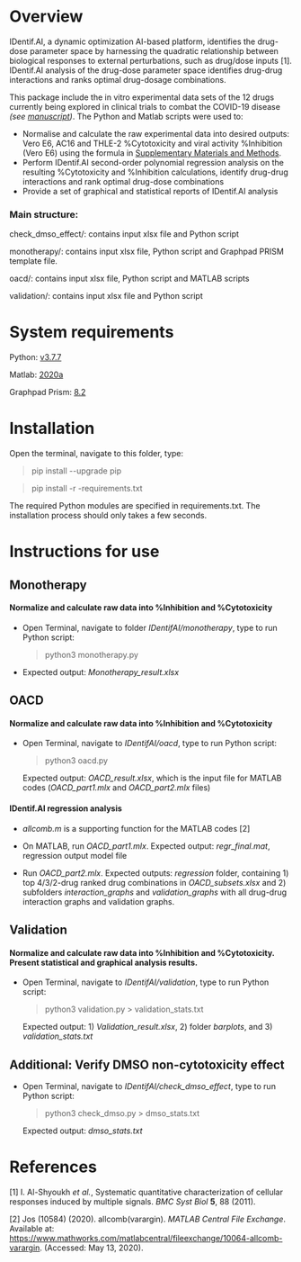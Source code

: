 # Overview

IDentif.AI, a dynamic optimization AI-based platform, identifies the drug-dose parameter space by harnessing the quadratic relationship between biological responses to external perturbations, such as drug/dose inputs [1]. IDentif.AI analysis of the drug-dose parameter space identifies drug-drug interactions and ranks optimal drug-dosage combinations.

This package include the in vitro experimental data sets of the 12 drugs currently being explored in clinical trials to combat the COVID-19 disease *(see [manuscript](https://www.medrxiv.org/content/10.1101/2020.05.04.20088104v1))*. The Python and Matlab scripts were used to:
 - Normalise and calculate the raw experimental data into desired outputs: Vero E6, AC16 and THLE-2 %Cytotoxicity and viral activity %Inhibition (Vero E6) using the formula in [Supplementary Materials and Methods](https://www.medrxiv.org/content/10.1101/2020.05.04.20088104v1.supplementary-material).
 - Perform IDentif.AI second-order polynomial regression analysis on the resulting %Cytotoxicity and %Inhibition calculations, identify drug-drug interactions and rank optimal drug-dose combinations
 - Provide a set of graphical and statistical reports of IDentif.AI analysis


### Main structure:

check_dmso_effect/: contains input xlsx file and Python script

monotherapy/: contains input xlsx file, Python script and Graphpad PRISM template file. 

oacd/: contains input xlsx file, Python script and MATLAB scripts 

validation/: contains input xlsx file and Python script 


# System requirements

Python: [v3.7.7](https://www.python.org/downloads/release/python-377/)

Matlab: [2020a](https://www.mathworks.com/downloads/)

Graphpad Prism: [8.2](https://www.graphpad.com/scientific-software/prism/)


# Installation

Open the terminal, navigate to this folder, type:
>pip install --upgrade pip

>pip install -r -requirements.txt

The required Python modules are specified in requirements.txt. The installation process should only takes a few seconds.


# Instructions for use

## Monotherapy
#### Normalize and calculate raw data into %Inhibition and %Cytotoxicity
 - Open Terminal, navigate to folder *IDentifAI/monotherapy*, type to run Python script:
	>python3 monotherapy.py
	
 - Expected output: *Monotherapy_result.xlsx*
 

## OACD

#### Normalize and calculate raw data into %Inhibition and %Cytotoxicity
 - Open Terminal, navigate to *IDentifAI/oacd*, type to run Python script:
	>python3 oacd.py
	
	Expected output: *OACD_result.xlsx*, which is the input file for MATLAB codes (*OACD_part1.mlx* and *OACD_part2.mlx* files)

#### IDentif.AI regression analysis
- *allcomb.m* is a supporting function for the MATLAB codes [2]

- On MATLAB, run *OACD_part1.mlx*. 
	Expected output: *regr_final.mat*, regression output model file
	
- Run *OACD_part2.mlx*.
	Expected outputs: *regression* folder, containing 1) top 4/3/2-drug ranked drug combinations in *OACD_subsets.xlsx* and 2) subfolders *interaction_graphs* and *validation_graphs* with all drug-drug interaction graphs and validation graphs.


## Validation
#### Normalize and calculate raw data into %Inhibition and %Cytotoxicity. Present statistical and graphical analysis results.
 - Open Terminal, navigate to *IDentifAI/validation*, type to run Python script:
	>python3 validation.py > validation_stats.txt

	Expected output: 1) *Validation_result.xlsx*, 2) folder *barplots*, and 3) *validation_stats.txt*

## Additional: Verify DMSO non-cytotoxicity effect
- Open Terminal, navigate to *IDentifAI/check_dmso_effect*, type to run Python script:
	> python3 check_dmso.py > dmso_stats.txt

	Expected output: *dmso_stats.txt*


# References
[1] I. Al-Shyoukh _et al._, Systematic quantitative characterization of cellular responses induced by multiple signals. _BMC Syst Biol_ **5**, 88 (2011).

[2] Jos (10584) (2020). allcomb(varargin). *MATLAB Central File Exchange*. Available at: https://www.mathworks.com/matlabcentral/fileexchange/10064-allcomb-varargin. (Accessed: May 13, 2020).
